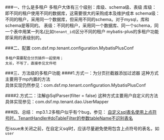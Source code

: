 
###一、什么是多租户
多租户大体有三个级别：库级、schema级、表级
库级：即不同的租户使用不同的数据库，这需要很大的采购成本及维护成本
schema级：不同的租户，采用同一个数据库，但采用不同的schema。对于mysql，库和schema是等同的。
表级：不同的租户，采用同一个数据库、同一个schema，同一个表中用某一列名(比如`tenant_id`)区分不同的租户
mybatis-plus的多租户功能即采用的表级别的。

###二、配置
com.dsf.mp.tenant.configuration.MybatisPlusConf
``` 
多租户需要配合分页插件一起使用；
太长，不写了，直接参见文件吧
```

###三、方法级的多租户功能
####1.方式一：为分页拦截器添加过滤器
这种方式主要用于mp内置的方法  
具体实现仍然参见：com.dsf.mp.tenant.configuration.MybatisPlusConf  

####2.方式二：注解@SqlParser(filter = false)
这种方式主要用户自定义的方法  
具体实现参见：com.dsf.mp.tenant.dao.UserMapper


 
###四、总结：
mp3.1.2多租户似乎有个bug，参见：
[自定义sql表名使用上点符号时，TenantHandler#doTableFilter的参数tableName不识别表名](https://github.com/baomidou/mybatis-plus/issues/1611)
 
在issue未关闭之前，在自定义sql时，应该尽量避免使用包含上点符号的表名，如`user`  
 
 
 
 
 
 
 
 
 